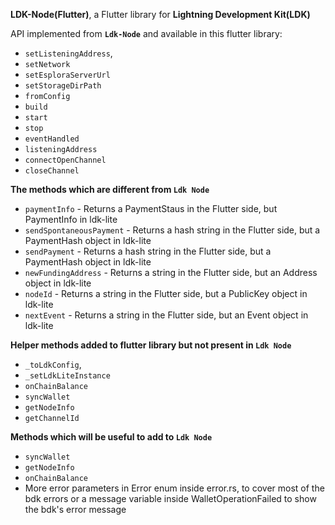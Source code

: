 **LDK-Node(Flutter)**, a Flutter library for **Lightning Development Kit(LDK)**

API implemented from **`Ldk-Node`** and available in this flutter library:

- `setListeningAddress`,
- `setNetwork`
- `setEsploraServerUrl` 
- `setStorageDirPath` 
- `fromConfig` 
- `build` 
- `start` 
- `stop`
- `eventHandled` 
- `listeningAddress`
- `connectOpenChannel` 
- `closeChannel`

**The methods which are different from `Ldk Node`**

- `paymentInfo` - Returns a PaymentStaus in the Flutter side, but PaymentInfo in ldk-lite
- `sendSpontaneousPayment` - Returns a hash string in the Flutter side, but a PaymentHash object in ldk-lite
- `sendPayment` - Returns a hash string in the Flutter side, but a PaymentHash object in ldk-lite
- `newFundingAddress` - Returns a string in the Flutter side, but an Address object in ldk-lite
- `nodeId` - Returns a string in the Flutter side, but a PublicKey object in ldk-lite
- `nextEvent` - Returns a string in the Flutter side, but an Event object in ldk-lite

**Helper methods added to flutter library but not present in `Ldk Node`**

- `_toLdkConfig`,
- `_setLdkLiteInstance`
- `onChainBalance`
- `syncWallet`
- `getNodeInfo`
- `getChannelId`

**Methods which will be useful to add to `Ldk Node`**

- `syncWallet`
- `getNodeInfo`
- `onChainBalance`
- More error parameters in Error enum inside error.rs, to cover most of the bdk errors or  a message variable inside WalletOperationFailed to show the bdk's error message

